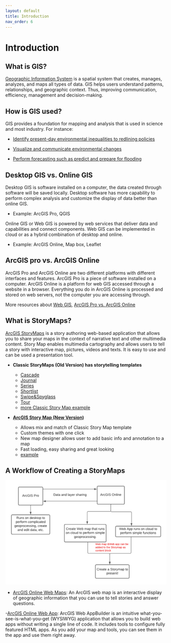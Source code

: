 ```yaml
---
layout: default
title: Introduction
nav_order: 6
---
```

# Introduction

## What is GIS?

[Geographic Information System](https://www.esri.com/en-us/what-is-gis/overview) is a spatial system that creates, manages, analyzes, and maps all types of data. GIS helps users understand patterns, relationships, and geographic context. Thus, improving communication, efficiency, management and decision-making.

## How is GIS used?
GIS provides a foundation for mapping and analysis that is used in science and most industry. For instance:
- [Identify present-day environmental inequalities to redlining policies](https://storymaps.arcgis.com/stories/0f58d49c566b486482b3e64e9e5f7ac9)

- [Visualize and communicate environmental changes](https://storymaps.arcgis.com/stories/5a231e5e7d474bb886f1172f51b4b019)

- [Perform forecasting such as predict and prepare for flooding](https://storymaps.arcgis.com/stories/4faf6d052c8f41b3b9b99c506642bca5)



## Desktop GIS vs. Online GIS

Desktop GIS is software installed on a computer, the data created through software will be saved locally. Desktop software has more capability to perform complex analysis and customize the display of data better than online GIS.

- Example: ArcGIS Pro, QGIS

Online GIS or Web GIS is powered by web services that deliver data and capabilities and connect components. Web GIS can be implemented in cloud or as a hybrid combination of desktop and online.

- Example: ArcGIS Online, Map box, Leaflet


## ArcGIS pro vs. ArcGIS Online

ArcGIS Pro and ArcGIS Online are two different platforms with different interfaces and features. ArcGIS Pro is a piece of software installed on a computer. ArcGIS Online is a platform for web GIS accessed through a website in a browser. Everything you do in ArcGIS Online is processed and stored on web servers, not the computer you are accessing through.

More resources about
[Web GIS](https://www.esri.com/about/newsroom/insider/web-gis-simply/),
[ArcGIS Pro vs. ArcGIS Online](https://storymaps.arcgis.com/stories/bf37fb8c97ca405c8876553101933f4e)


## What is StoryMaps?

[ArcGIS StoryMaps](https://doc.arcgis.com/en/arcgis-storymaps/get-started/what-is-arcgis-storymaps.htm) is a story authoring web-based application that allows you to share your maps in the context of narrative text and other multimedia content. Story Map enables multimedia cartography and allows users to tell a story with interactive map, pictures, videos and texts. It is easy to use and can be used a presentation tool.


- **Classic StoryMaps (Old Version) has storytelling templates**
    - [Cascade](https://www.loc.gov/ghe/cascade/index.html?appid=2ac5e96246b442afa419a6c6842b1eae)
    - [Journal](https://apl.maps.arcgis.com/apps/MapJournal/index.html?appid=551cd1e6ae634234b5eb0f1e1ed9a02f)
    - [Series](https://wildfarmalliance.maps.arcgis.com/apps/MapSeries/index.html?appid=48771766bcf94e34b5fb19ca9e925a27)
    - [Shortlist](https://moncton.maps.arcgis.com/apps/Shortlist/index.html?appid=0dcea4990e3e424e936d7d459526f12f)
    - [Swipe&Spyglass](https://disasterresponse.maps.arcgis.com/apps/StorytellingSwipe/index.html?appid=30d087f4262c4fd0a2cbf37c6118cf1b)
    - [Tour](https://orl.maps.arcgis.com/apps/MapJournal/index.html?appid=fbaa6ab2b5f645ae99595ee13fbe490d)
    - [more Classic Story Map example](https://storymaps-classic.arcgis.com/en/gallery/#s=0&md=storymaps-apps:map-tour)

- **[ArcGIS Story Map (New Version)](https://storymaps.arcgis.com/stories/0d565f8fb4874e4fb44c6cb7276c78fb)**
    - Allows mix and match of Classic Story Map template
    - Custom themes with one click
    - New map designer allows user to add basic info and annotation to a map
    - Fast loading, easy sharing and great looking
    - [example](https://doc.arcgis.com/en/arcgis-storymaps/gallery/)
    

## A Workflow of Creating a StoryMaps

![FlowChart](images/storymap.png)

- [ArcGIS Online Web Maps](https://doc.arcgis.com/en/arcgis-online/reference/what-is-web-map.htm): An ArcGIS web map is an interactive display of geographic information that you can use to tell stories and answer questions. 

-[ArcGIS Online Web App](https://doc.arcgis.com/en/web-appbuilder/latest/create-apps/what-is-web-appbuilder.htm): ArcGIS Web AppBuilder is an intuitive what-you-see-is-what-you-get (WYSIWYG) application that allows you to build web apps without writing a single line of code. It includes tools to configure fully featured HTML apps. As you add your map and tools, you can see them in the app and use them right away.